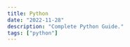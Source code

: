 ```yaml
---
title: Python
date: "2022-11-28"
description: "Complete Python Guide."
tags: ["python"]
---
```

